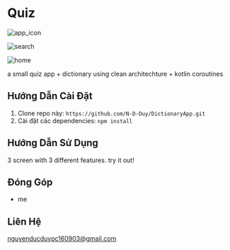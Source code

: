 # Quiz

![app_icon](https://github.com/N-D-Duy/DictionaryApp/assets/106760291/7397f6d5-b744-4867-a14d-678681ca02a3)

![search](https://github.com/N-D-Duy/DictionaryApp/assets/106760291/be241b46-fc40-4b97-9226-1b38ae80d2a8)

![home](https://github.com/N-D-Duy/DictionaryApp/assets/106760291/87b95602-b9aa-46f2-9efa-93a80488862e)

a small quiz app + dictionary using clean architechture + kotlin coroutines

## Hướng Dẫn Cài Đặt

1. Clone repo này: `https://github.com/N-D-Duy/DictionaryApp.git`
2. Cài đặt các dependencies: `npm install`

## Hướng Dẫn Sử Dụng

3 screen with 3 different features. try it out!

## Đóng Góp
- me

## Liên Hệ
nguyenducduypc160903@gmail.com

